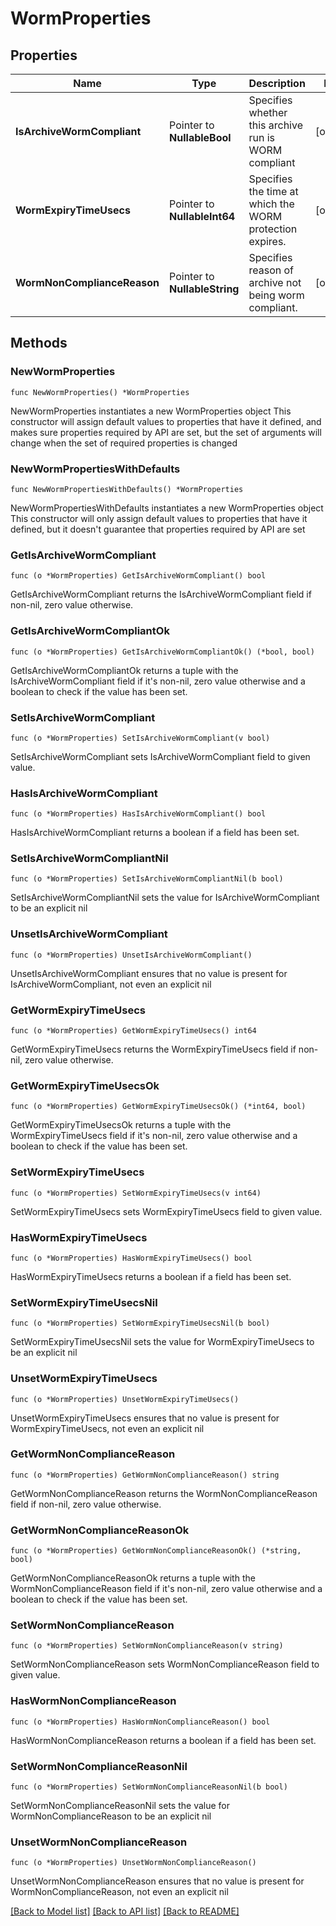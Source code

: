 # WormProperties

## Properties

Name | Type | Description | Notes
------------ | ------------- | ------------- | -------------
**IsArchiveWormCompliant** | Pointer to **NullableBool** | Specifies whether this archive run is WORM compliant | [optional] 
**WormExpiryTimeUsecs** | Pointer to **NullableInt64** | Specifies the time at which the WORM protection expires. | [optional] 
**WormNonComplianceReason** | Pointer to **NullableString** | Specifies reason of archive not being worm compliant. | [optional] 

## Methods

### NewWormProperties

`func NewWormProperties() *WormProperties`

NewWormProperties instantiates a new WormProperties object
This constructor will assign default values to properties that have it defined,
and makes sure properties required by API are set, but the set of arguments
will change when the set of required properties is changed

### NewWormPropertiesWithDefaults

`func NewWormPropertiesWithDefaults() *WormProperties`

NewWormPropertiesWithDefaults instantiates a new WormProperties object
This constructor will only assign default values to properties that have it defined,
but it doesn't guarantee that properties required by API are set

### GetIsArchiveWormCompliant

`func (o *WormProperties) GetIsArchiveWormCompliant() bool`

GetIsArchiveWormCompliant returns the IsArchiveWormCompliant field if non-nil, zero value otherwise.

### GetIsArchiveWormCompliantOk

`func (o *WormProperties) GetIsArchiveWormCompliantOk() (*bool, bool)`

GetIsArchiveWormCompliantOk returns a tuple with the IsArchiveWormCompliant field if it's non-nil, zero value otherwise
and a boolean to check if the value has been set.

### SetIsArchiveWormCompliant

`func (o *WormProperties) SetIsArchiveWormCompliant(v bool)`

SetIsArchiveWormCompliant sets IsArchiveWormCompliant field to given value.

### HasIsArchiveWormCompliant

`func (o *WormProperties) HasIsArchiveWormCompliant() bool`

HasIsArchiveWormCompliant returns a boolean if a field has been set.

### SetIsArchiveWormCompliantNil

`func (o *WormProperties) SetIsArchiveWormCompliantNil(b bool)`

 SetIsArchiveWormCompliantNil sets the value for IsArchiveWormCompliant to be an explicit nil

### UnsetIsArchiveWormCompliant
`func (o *WormProperties) UnsetIsArchiveWormCompliant()`

UnsetIsArchiveWormCompliant ensures that no value is present for IsArchiveWormCompliant, not even an explicit nil
### GetWormExpiryTimeUsecs

`func (o *WormProperties) GetWormExpiryTimeUsecs() int64`

GetWormExpiryTimeUsecs returns the WormExpiryTimeUsecs field if non-nil, zero value otherwise.

### GetWormExpiryTimeUsecsOk

`func (o *WormProperties) GetWormExpiryTimeUsecsOk() (*int64, bool)`

GetWormExpiryTimeUsecsOk returns a tuple with the WormExpiryTimeUsecs field if it's non-nil, zero value otherwise
and a boolean to check if the value has been set.

### SetWormExpiryTimeUsecs

`func (o *WormProperties) SetWormExpiryTimeUsecs(v int64)`

SetWormExpiryTimeUsecs sets WormExpiryTimeUsecs field to given value.

### HasWormExpiryTimeUsecs

`func (o *WormProperties) HasWormExpiryTimeUsecs() bool`

HasWormExpiryTimeUsecs returns a boolean if a field has been set.

### SetWormExpiryTimeUsecsNil

`func (o *WormProperties) SetWormExpiryTimeUsecsNil(b bool)`

 SetWormExpiryTimeUsecsNil sets the value for WormExpiryTimeUsecs to be an explicit nil

### UnsetWormExpiryTimeUsecs
`func (o *WormProperties) UnsetWormExpiryTimeUsecs()`

UnsetWormExpiryTimeUsecs ensures that no value is present for WormExpiryTimeUsecs, not even an explicit nil
### GetWormNonComplianceReason

`func (o *WormProperties) GetWormNonComplianceReason() string`

GetWormNonComplianceReason returns the WormNonComplianceReason field if non-nil, zero value otherwise.

### GetWormNonComplianceReasonOk

`func (o *WormProperties) GetWormNonComplianceReasonOk() (*string, bool)`

GetWormNonComplianceReasonOk returns a tuple with the WormNonComplianceReason field if it's non-nil, zero value otherwise
and a boolean to check if the value has been set.

### SetWormNonComplianceReason

`func (o *WormProperties) SetWormNonComplianceReason(v string)`

SetWormNonComplianceReason sets WormNonComplianceReason field to given value.

### HasWormNonComplianceReason

`func (o *WormProperties) HasWormNonComplianceReason() bool`

HasWormNonComplianceReason returns a boolean if a field has been set.

### SetWormNonComplianceReasonNil

`func (o *WormProperties) SetWormNonComplianceReasonNil(b bool)`

 SetWormNonComplianceReasonNil sets the value for WormNonComplianceReason to be an explicit nil

### UnsetWormNonComplianceReason
`func (o *WormProperties) UnsetWormNonComplianceReason()`

UnsetWormNonComplianceReason ensures that no value is present for WormNonComplianceReason, not even an explicit nil

[[Back to Model list]](../README.md#documentation-for-models) [[Back to API list]](../README.md#documentation-for-api-endpoints) [[Back to README]](../README.md)


